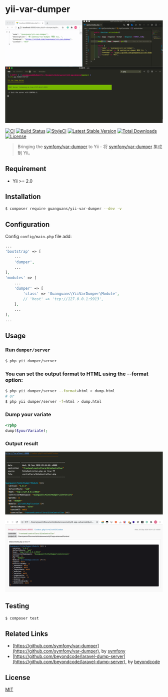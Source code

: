 # yii-var-dumper

![usage](./docs/usage.gif)

[![CI](https://github.com/guanguans/yii-var-dumper/actions/workflows/ci.yml/badge.svg)](https://github.com/guanguans/yii-var-dumper/actions/workflows/ci.yml)
[![Build Status](https://travis-ci.org/guanguans/yii-var-dumper.svg?branch=master)](https://travis-ci.org/guanguans/yii-var-dumper)
[![StyleCI](https://github.styleci.io/repos/299001049/shield?branch=master)](https://github.styleci.io/repos/299001049?branch=master)
[![Latest Stable Version](https://poser.pugx.org/guanguans/yii-var-dumper/v)](//packagist.org/packages/guanguans/yii-var-dumper)
[![Total Downloads](https://poser.pugx.org/guanguans/yii-var-dumper/downloads)](//packagist.org/packages/guanguans/yii-var-dumper)
[![License](https://poser.pugx.org/guanguans/yii-var-dumper/license)](//packagist.org/packages/guanguans/yii-var-dumper)

> Bringing the [symfony/var-dumper](https://symfony.com/components/VarDumper) to Yii - 将 [symfony/var-dumper](https://symfony.com/components/VarDumper) 集成到 Yii。

## Requirement

* Yii >= 2.0

## Installation

```bash
$ composer require guanguans/yii-var-dumper --dev -v
```

## Configuration

Config `config/main.php` file add:

```php
...
'bootstrap' => [
    ...
    'dumper',
    ...
],
'modules' => [
    ...
    'dumper' => [
        'class' => 'Guanguans\YiiVarDumper\Module',
        // 'host' => 'tcp://127.0.0.1:9913',
    ],
    ...
],
...
```

## Usage

### Run `dumper/server`

```bash
$ php yii dumper/server
```

### You can set the output format to HTML using the --format option:

```bash
$ php yii dumper/server --format=html > dump.html
# or
$ php yii dumper/server -f=html > dump.html
```

### Dump your variate

```php
<?php
dump($yourVariate);
```

### Output result

![cli](./docs/cli.png)

![html](./docs/html.png)

## Testing

```bash
$ composer test
```

## Related Links

* [https://github.com/symfony/var-dumper](https://github.com/symfony/var-dumper), by [symfony](https://github.com/symfony)
* [https://github.com/beyondcode/laravel-dump-server](https://github.com/beyondcode/laravel-dump-server), by [beyondcode](https://github.com/beyondcode)

## License

[MIT](LICENSE)
